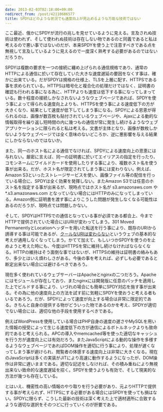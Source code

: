 ```yaml
---
date: 2013-02-03T02:18:00+09:00
redirect_from: /post/42110686577
title: SPDYはどのような状況でも速度向上が見込めるような万能な技術ではない
---
```


ここ最近、俄かにSPDYが流行の兆しを見せているように見える。言及されぬ技術は使われず、そして使われぬ技術は存在しない物であるのと同義であると私は考えるので悪い事ではないのだが、本来SPDYを使う上で注意すべきである点を無視して言及しているように見えるので一度深く熟考する必要があるのではないだろうか。

SPDYは複数の要求を一つの接続に纏め上げられる通信規格であり、通常のHTTPによる通信に於いて存在していた大きな速度遅延の要因をなくす事は、確かに出来ている。だがSPDYは規格の仕様上、TLSを上層に配す、HTTPSである事を求められている。HTTPSは暗号化と複合化の処理だけではなく、証明書の確認も行われる事になる為に、HTTPよりも速度は低下する事になってしまっている。数十程度の接続しかなされないようなウェブページであれば、SPDYを使う事によって得られる速度向上よりも、HTTPSを使う事による速度低下の方が大きくなり、結果として速度が低下してしまう事になる。SPDYによる恩恵が得られるのは、画像が数百枚も貼付されているウェブページや、Ajaxによる動的な情報取得を繰り返し短時間の内に幾つもの通信が常に発生し続けるようなウェブアプリケーションに限られると私は考える。文書が主体となり、画像が数枚しかないようなウェブページでは全く意味のないどころか、逆に悪影響を与える結果にしかならないのではないか。

また、同一のホスト名による通信でなければ、SPDYによる速度向上の恩恵には与れない。厳密に言えば、同一の証明書に於いてエイリアスの指定を行ったり、コモンネームにワイルドカードを使用したりする事により、複数ホスト名を使う事が出来る。だが、ホスト名が限定されてしまう事には変わりない。例えば、Amazon S3といったストレージサービスを使い、画像ファイル等の配信を行っている場合に、SPDYは全く効果を発揮しない。またAmazon S3では任意のホスト名を指定する事が出来るが、現時点ではホスト名が s3.amazonaws.com や *.s3.amazonaws.com となっていない場合にはHTTPのみになってしまっている。Amazon側に証明書を渡す事によりこうした問題が発生しなくなる可能性はあるのだろうが、現時点では問題しかない。

そして、SPDYはHTTPSでの通信となっている事が必須である都合上、今までHTTPで提供されていた場合にはURIが変わってしまう。301 Moved PermanentlyとLocationヘッダーを用いた転送を行う事により、既存のURIから誘導する事は可能であるが、[クールなURIは変わらない](http://www.kanzaki.com/docs/Style/URI)というウェブの基本的な考えが通用しなくなってしまう。かてて加えて、もしいつかSPDYを使うのを止めようと考えた時にも、今度はHTTPSを常に維持し続けなければならなくなる。HTTPの維持はそう面倒な事ではないが、HTTPSの維持は証明書の絡みもあり、多少とはいえ煩わしさがある。今後の事を考えれば、必ずしも必要であると断定出来ない場合には避けるべきであろう。

現在多く使われているウェブサーバーはApacheとnginxの二つだろう。Apacheにはモジュールが存在しており、またnginxには開発版に任意のパッチを適用した上でビルドする事により、いづれの場合にも簡単にSPDY対応を施す事が出来る。その為に他の速度向上の方法を試す前に気軽にSPDYを使おうと考える者もいるであろう。だが、SPDYによって速度が向上する場合は非常に限定的である。きちんと自身の提供する物がどういった物であるのかを考え、SPDYが適切でない場合には、適切な他の手段を使用するべきである。

例えばWordPressを使用している場合はPHP自身の速度の遅さやMySQLを用いた情報の授受によって生じる速度低下の方が通信によるボトルネックよりも致命的であると考えられる。APCの導入やmemcached等を使った適切なキャッシュを行う方が速度向上には有効だろう。またJavaScriptによる動的な操作を多様するようなウェブページであればDOM操作を適切に行う事により、処理が遅くなってしまう事が避けられ、閲覧者の体感する速度向上は非常に大きくなる。現在のJavaScriptは多くの実装がJITにより高速に動作するようになったが、DOM操作は非常に遅いままである。適切な記述をしなければ、その積み重ねにより無視出来ない致命的な速度遅延を招く。SPDYを使うよりも有効で、そして現実的な方法が幾つも存在している。

とはいえ、機密性の高い情報のやり取りを行う必要があり、元よりHTTPで提供する事が考えられず、HTTPSにする必要がある場合にはSPDYを使っても損はない。SPDYに限らず、こうした最新の技術は深く考えた上で適材適所に合致するような適切な選択をそのつどに行っていくのが肝要である。
